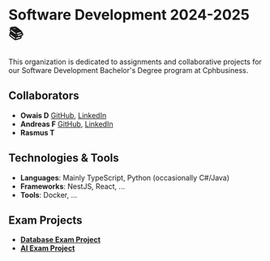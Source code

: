 # **Software Development 2024-2025 📚**

This organization is dedicated to assignments and collaborative projects for our Software Development Bachelor's Degree program at Cphbusiness.

## Collaborators
- **Owais D** [GitHub](https://github.com/owaisad), [LinkedIn](https://github.com/owaisad)
- **Andreas F** [GitHub](https://github.com/), [LinkedIn](https://github.com/owaisad)
- **Rasmus T**

## Technologies & Tools
- **Languages**: Mainly TypeScript, Python (occasionally C#/Java)
- **Frameworks**: NestJS, React, ...
- **Tools**: Docker, ...

## Exam Projects
- **[Database Exam Project](https://github.com/SoftDev2425/DB_exam)**
- **[AI Exam Project](https://github.com/SoftDev2425/AI_exam)**
